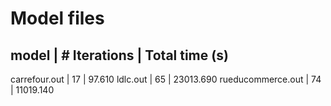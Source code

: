Model files
===========

model             | # Iterations | Total time (s)
---------------------------------------
carrefour.out     | 17           | 97.610
ldlc.out          | 65           | 23013.690
rueducommerce.out | 74           | 11019.140
